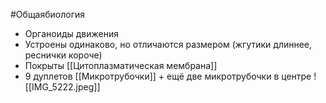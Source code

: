 #Общаябиология 
- Органоиды движения
- Устроены одинаково, но отличаются размером (жгутики длиннее, реснички короче)
- Покрыты [[Цитоплазматическая мембрана]]
- 9 дуплетов [[Микротрубочки]] + ещё две микротрубочки в центре
![[IMG_5222.jpeg]]